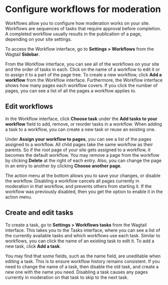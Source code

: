 # Configure workflows for moderation
Workflows allow you to configure how moderation works on your site. Workflows are sequences of tasks that require approval before completion. A completed workflow usually results in the publication of a page, depending on your site settings.

To access the Workflow interface, go to **Settings > Workflows** from the Wagtail **Sidebar**.

From the Workflow interface, you can see all of the workflows on your site and the order of tasks in each. Click on the name of a workflow to edit it or to assign it to a part of the page tree. To create a new workflow, click **Add a workflow** from the Workflow interface. Furthermore, the Workflow interface shows how many pages each workflow covers. If you click the number of pages, you can see a list of all the pages a workflow applies to.

## Edit workflows
In the Workflow interface, click **Choose task** under the **Add tasks to your workflow** field to add, remove, or reorder tasks in a workflow. When adding a task to a workflow, you can create a new task or reuse an existing one.

Under **Assign your workflow to pages**, you can see a list of the pages assigned to a workflow. All child pages take the same workflow as their parents. So if the root page of your site gets assigned to a workflow, it becomes the default workflow. You may remove a page from the workflow by clicking **Delete** at the right of each entry. Also, you can change the page in an entry to another by clicking **Choose another page**.

The action menu at the bottom allows you to save your changes, or disable the workflow. Disabling a workflow cancels all pages currently in moderation in that workflow, and prevents others from starting it. If the workflow was previously disabled, then you get the option to enable it in the action menu.

## Create and edit tasks
To create a task, go to **Settings > Workflows tasks** from the Wagtail interface. This takes you to the Tasks interface, where you can see a list of the currently available tasks and which workflows use each task. Similar to workflows, you can click the name of an existing task to edit it. To add a new task, click **Add a task**.

You may find that some fields, such as the name field, are uneditable when editing a task. This is to ensure workflow history remains consistent. If you need to change the name of a task, then disable the old task, and create a new one with the name you need. Disabling a task causes any pages currently in moderation on that task to skip to the next task.